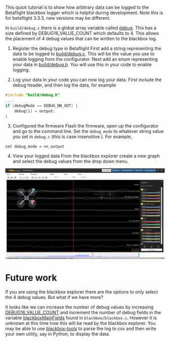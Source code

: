 
This quick tutorial  is to show how arbitrary data can be logged to the Betaflight blackbox logger which is helpful during development. Note this is for betaflight 3.3.3, new versions may be different.


In `build/debug.c` there is a global array variable called [debug](https://github.com/betaflight/betaflight/blob/master/src/main/build/debug.c#L26). This has a size defined by DEBUG16_VALUE_COUNT which defaults to 4.
This allows the placement of 4 debug values that can be written to the blackbox log.

1. Register the debug type in Betaflight
First add a string representing the data to be logged to
[build/debug.c](https://github.com/betaflight/betaflight/blob/master/src/main/build/debug.c#L33). This will be the value you use to enable logging from the configurator. Next add an enum representing your data in [build/debug.h](https://github.com/betaflight/betaflight/blob/master/src/main/build/debug.h#L51). You will use this in your code to enable logging. 

2. Log your data
In your code you can now log your data. First include the debug header, and then log the data, for example

```C
#include "build/debug.h"
....
if (debugMode == DEBUG_NN_OUT) {
    debug[i] = output;
}
```

3. Configured the firmware
Flash the firmware, open up the configurator and go to the command line. Set
the `debug_mode` to whatever string value you set in `debug.c` (this is case
insensitive ). For example,

```
set debug_mode = nn_output
```
4. View your logged data
From the blackbox explorer create a new graph and select the debug values from
the drop down menu.

![alt text](https://raw.githubusercontent.com/wil3/wil3.github.io/master/images/blackbox-custom-data.png "Blackbox Explorer")

# Future work

If you are using the blackbox explorer there are the options to only select the
4 debug values. But what if we have more?

It looks like we can increase the number of debug values by increasing [DEBUG16_VALUE_COUNT](https://github.com/betaflight/betaflight/blob/master/src/main/build/debug.h#L23) and increment the number of debug fields in the variable [blackboxMainFields](https://github.com/betaflight/betaflight/blob/master/src/main/blackbox/blackbox.c#L218-L221) found in `blackbox/blackbox.c`.
However it is unknown at this time how this will be read by the blackbox
explorer. You may be able to use
[blackbox-tools](https://github.com/cleanflight/blackbox-tools) to parse the
log to csv and then write your own utility, say in Python, to display the data. 


